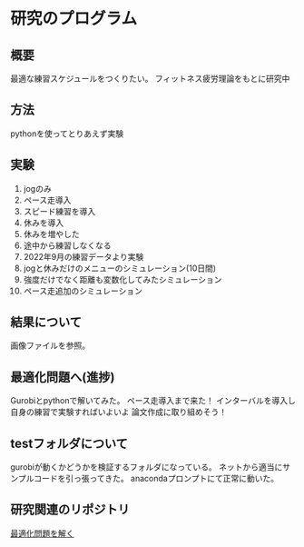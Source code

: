# 研究のプログラム

## 概要

最適な練習スケジュールをつくりたい。
フィットネス疲労理論をもとに研究中

## 方法
pythonを使ってとりあえず実験

## 実験
1. jogのみ
2. ペース走導入
3. スピード練習を導入
4. 休みを導入
5. 休みを増やした
6. 途中から練習しなくなる
7. 2022年9月の練習データより実験
8. jogと休みだけのメニューのシミュレーション(10日間)
9. 強度だけでなく距離も変数化してみたシミュレーション
10. ペース走追加のシミュレーション

## 結果について

画像ファイルを参照。

## 最適化問題へ(進捗)

Gurobiとpythonで解いてみた。
ペース走導入まで来た！
インターバルを導入し自身の練習で実験すればいよいよ
論文作成に取り組めそう！

## testフォルダについて
gurobiが動くかどうかを検証するフォルダになっている。
ネットから適当にサンプルコードを引っ張ってきた。
anacondaプロンプトにて正常に動いた。

## 研究関連のリポジトリ
[最適化問題を解く](https://github.com/teru12012000/python_gurobi)

